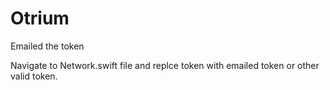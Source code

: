# Otrium

Emailed the token 

Navigate to Network.swift file and replce token with emailed token or other valid token.
